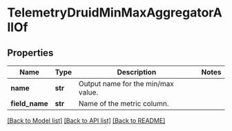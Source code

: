 # TelemetryDruidMinMaxAggregatorAllOf

## Properties
Name | Type | Description | Notes
------------ | ------------- | ------------- | -------------
**name** | **str** | Output name for the min/max value. | 
**field_name** | **str** | Name of the metric column. | 

[[Back to Model list]](../README.md#documentation-for-models) [[Back to API list]](../README.md#documentation-for-api-endpoints) [[Back to README]](../README.md)


